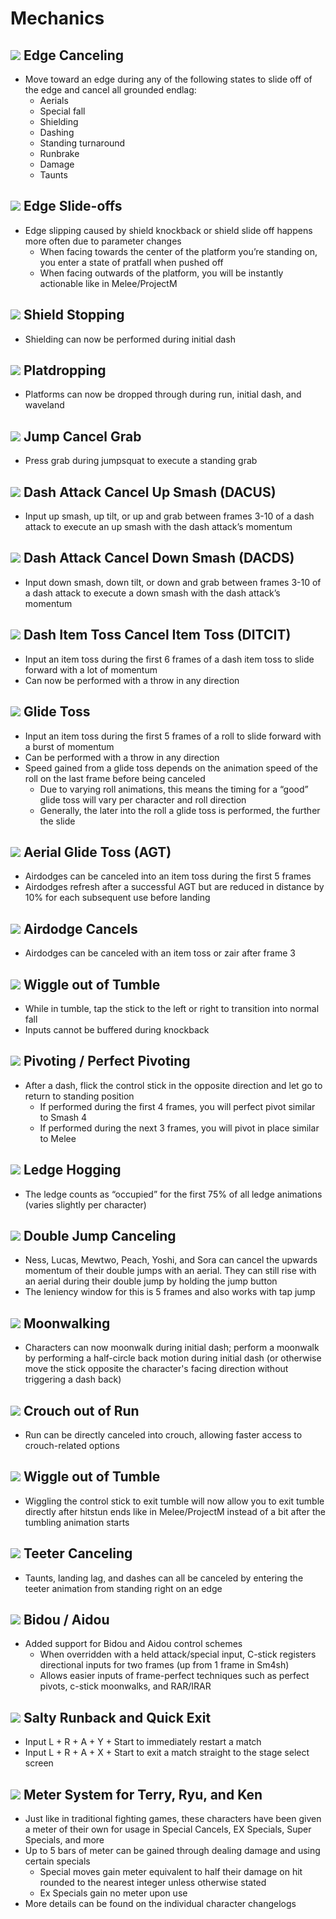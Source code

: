 # Mechanics

## ![](../images/SmashBall.png) Edge Canceling
- Move toward an edge during any of the following states to slide off of the edge and cancel all grounded endlag:
  - Aerials
  - Special fall
  - Shielding
  - Dashing
  - Standing turnaround
  - Runbrake
  - Damage
  - Taunts

## ![](../images/SmashBall.png) Edge Slide-offs
- Edge slipping caused by shield knockback or shield slide off happens more often due to parameter changes
  - When facing towards the center of the platform you’re standing on, you enter a state of pratfall when pushed off
  - When facing outwards of the platform, you will be instantly actionable like in Melee/ProjectM

## ![](../images/SmashBall.png) Shield Stopping
- Shielding can now be performed during initial dash

## ![](../images/SmashBall.png) Platdropping
- Platforms can now be dropped through during run, initial dash, and waveland

## ![](../images/SmashBall.png) Jump Cancel Grab
- Press grab during jumpsquat to execute a standing grab

## ![](../images/SmashBall.png) Dash Attack Cancel Up Smash (DACUS)
- Input up smash, up tilt, or up and grab between frames 3-10 of a dash attack to execute an up smash with the dash attack’s momentum

## ![](../images/SmashBall.png) Dash Attack Cancel Down Smash (DACDS)
- Input down smash, down tilt, or down and grab between frames 3-10 of a dash attack to execute a down smash with the dash attack’s momentum

## ![](../images/SmashBall.png) Dash Item Toss Cancel Item Toss (DITCIT)
- Input an item toss during the first 6 frames of a dash item toss to slide forward with a lot of momentum
- Can now be performed with a throw in any direction

## ![](../images/SmashBall.png) Glide Toss
- Input an item toss during the first 5 frames of a roll to slide forward with a burst of momentum
- Can be performed with a throw in any direction
- Speed gained from a glide toss depends on the animation speed of the roll on the last frame before being canceled
  - Due to varying roll animations, this means the timing for a “good” glide toss will vary per character and roll direction
  - Generally, the later into the roll a glide toss is performed, the further the slide

## ![](../images/SmashBall.png) Aerial Glide Toss (AGT)
- Airdodges can be canceled into an item toss during the first 5 frames
- Airdodges refresh after a successful AGT but are reduced in distance by 10% for each subsequent use before landing

## ![](../images/SmashBall.png) Airdodge Cancels
- Airdodges can be canceled with an item toss or zair after frame 3

## ![](../images/SmashBall.png) Wiggle out of Tumble
- While in tumble, tap the stick to the left or right to transition into normal fall
- Inputs cannot be buffered during knockback

## ![](../images/SmashBall.png) Pivoting / Perfect Pivoting
- After a dash, flick the control stick in the opposite direction and let go to return to standing position
  - If performed during the first 4 frames, you will perfect pivot similar to Smash 4
  - If performed during the next 3 frames, you will pivot in place similar to Melee

## ![](../images/SmashBall.png) Ledge Hogging
- The ledge counts as “occupied” for the first 75% of all ledge animations (varies slightly per character)

## ![](../images/SmashBall.png) Double Jump Canceling
- Ness, Lucas, Mewtwo, Peach, Yoshi, and Sora can cancel the upwards momentum of their double jumps with an aerial. They can still rise with an aerial during their double jump by holding the jump button
- The leniency window for this is 5 frames and also works with tap jump

## ![](../images/SmashBall.png) Moonwalking
- Characters can now moonwalk during initial dash; perform a moonwalk by performing a half-circle back motion during initial dash (or otherwise move the stick opposite the character's facing direction without triggering a dash back)

## ![](../images/SmashBall.png) Crouch out of Run
- Run can be directly canceled into crouch, allowing faster access to crouch-related options

## ![](../images/SmashBall.png) Wiggle out of Tumble
- Wiggling the control stick to exit tumble will now allow you to exit tumble directly after hitstun ends like in Melee/ProjectM instead of a bit after the tumbling animation starts

## ![](../images/SmashBall.png) Teeter Canceling
- Taunts, landing lag, and dashes can all be canceled by entering the teeter animation from standing right on an edge

## ![](../images/SmashBall.png) Bidou / Aidou
- Added support for Bidou and Aidou control schemes
  - When overridden with a held attack/special input, C-stick registers directional inputs for two frames (up from 1 frame in Sm4sh)
  - Allows easier inputs of frame-perfect techniques such as perfect pivots, c-stick moonwalks, and RAR/IRAR
  
## ![](../images/SmashBall.png) Salty Runback and Quick Exit
- Input L + R + A + Y + Start to immediately restart a match
- Input L + R + A + X + Start to exit a match straight to the stage select screen

## ![](../images/SmashBall.png) Meter System for Terry, Ryu, and Ken
- Just like in traditional fighting games, these characters have been given a meter of their own for usage in Special Cancels, EX Specials, Super Specials, and more
- Up to 5 bars of meter can be gained through dealing damage and using certain specials
  - Special moves gain meter equivalent to half their damage on hit rounded to the nearest integer unless otherwise stated
  - Ex Specials gain no meter upon use
- More details can be found on the individual character changelogs